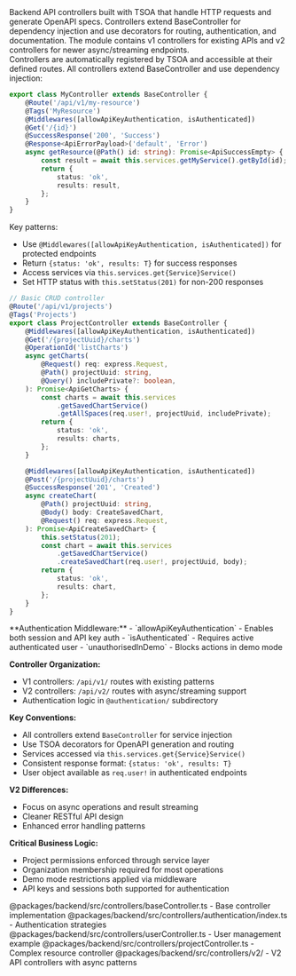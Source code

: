 <summary>
Backend API controllers built with TSOA that handle HTTP requests and generate OpenAPI specs. Controllers extend BaseController for dependency injection and use decorators for routing, authentication, and documentation. The module contains v1 controllers for existing APIs and v2 controllers for newer async/streaming endpoints.
</summary>

<howToUse>
Controllers are automatically registered by TSOA and accessible at their defined routes. All controllers extend BaseController and use dependency injection:

```typescript
export class MyController extends BaseController {
    @Route('/api/v1/my-resource')
    @Tags('MyResource')
    @Middlewares([allowApiKeyAuthentication, isAuthenticated])
    @Get('/{id}')
    @SuccessResponse('200', 'Success')
    @Response<ApiErrorPayload>('default', 'Error')
    async getResource(@Path() id: string): Promise<ApiSuccessEmpty> {
        const result = await this.services.getMyService().getById(id);
        return {
            status: 'ok',
            results: result,
        };
    }
}
```

Key patterns:

-   Use `@Middlewares([allowApiKeyAuthentication, isAuthenticated])` for protected endpoints
-   Return `{status: 'ok', results: T}` for success responses
-   Access services via `this.services.get{Service}Service()`
-   Set HTTP status with `this.setStatus(201)` for non-200 responses
    </howToUse>

<codeExample>

```typescript
// Basic CRUD controller
@Route('/api/v1/projects')
@Tags('Projects')
export class ProjectController extends BaseController {
    @Middlewares([allowApiKeyAuthentication, isAuthenticated])
    @Get('/{projectUuid}/charts')
    @OperationId('listCharts')
    async getCharts(
        @Request() req: express.Request,
        @Path() projectUuid: string,
        @Query() includePrivate?: boolean,
    ): Promise<ApiGetCharts> {
        const charts = await this.services
            .getSavedChartService()
            .getAllSpaces(req.user!, projectUuid, includePrivate);
        return {
            status: 'ok',
            results: charts,
        };
    }

    @Middlewares([allowApiKeyAuthentication, isAuthenticated])
    @Post('/{projectUuid}/charts')
    @SuccessResponse('201', 'Created')
    async createChart(
        @Path() projectUuid: string,
        @Body() body: CreateSavedChart,
        @Request() req: express.Request,
    ): Promise<ApiCreateSavedChart> {
        this.setStatus(201);
        const chart = await this.services
            .getSavedChartService()
            .createSavedChart(req.user!, projectUuid, body);
        return {
            status: 'ok',
            results: chart,
        };
    }
}
```

</codeExample>

<importantToKnow>
**Authentication Middleware:**
- `allowApiKeyAuthentication` - Enables both session and API key auth
- `isAuthenticated` - Requires active authenticated user
- `unauthorisedInDemo` - Blocks actions in demo mode

**Controller Organization:**

-   V1 controllers: `/api/v1/` routes with existing patterns
-   V2 controllers: `/api/v2/` routes with async/streaming support
-   Authentication logic in `@authentication/` subdirectory

**Key Conventions:**

-   All controllers extend `BaseController` for service injection
-   Use TSOA decorators for OpenAPI generation and routing
-   Services accessed via `this.services.get{Service}Service()`
-   Consistent response format: `{status: 'ok', results: T}`
-   User object available as `req.user!` in authenticated endpoints

**V2 Differences:**

-   Focus on async operations and result streaming
-   Cleaner RESTful API design
-   Enhanced error handling patterns

**Critical Business Logic:**

-   Project permissions enforced through service layer
-   Organization membership required for most operations
-   Demo mode restrictions applied via middleware
-   API keys and sessions both supported for authentication

</importantToKnow>

<links>
@packages/backend/src/controllers/baseController.ts - Base controller implementation
@packages/backend/src/controllers/authentication/index.ts - Authentication strategies
@packages/backend/src/controllers/userController.ts - User management example
@packages/backend/src/controllers/projectController.ts - Complex resource controller
@packages/backend/src/controllers/v2/ - V2 API controllers with async patterns
</links>
